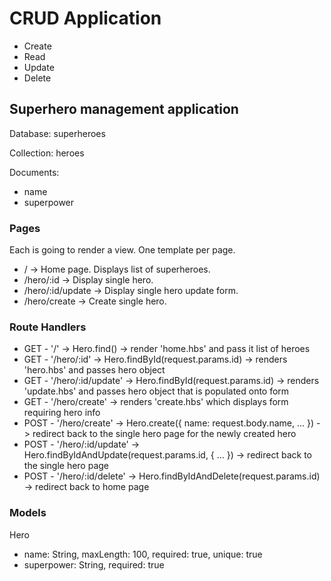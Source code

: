 # CRUD Application

- Create
- Read
- Update
- Delete

## Superhero management application

Database: superheroes

Collection: heroes

Documents:

- name
- superpower

### Pages

Each is going to render a view. One template per page.

- / -> Home page. Displays list of superheroes.
- /hero/:id -> Display single hero.
- /hero/:id/update -> Display single hero update form.
- /hero/create -> Create single hero.

### Route Handlers

- GET - '/' -> Hero.find() -> render 'home.hbs' and pass it list of heroes
- GET - '/hero/:id' -> Hero.findById(request.params.id) -> renders 'hero.hbs' and passes hero object
- GET - '/hero/:id/update' -> Hero.findById(request.params.id) -> renders 'update.hbs' and passes hero object that is populated onto form
- GET - '/hero/create' -> renders 'create.hbs' which displays form requiring hero info
- POST - '/hero/create' -> Hero.create({ name: request.body.name, ... }) -> redirect back to the single hero page for the newly created hero
- POST - '/hero/:id/update' -> Hero.findByIdAndUpdate(request.params.id, { ... }) -> redirect back to the single hero page
- POST - '/hero/:id/delete' -> Hero.findByIdAndDelete(request.params.id) -> redirect back to home page

### Models

Hero

- name: String, maxLength: 100, required: true, unique: true
- superpower: String, required: true
